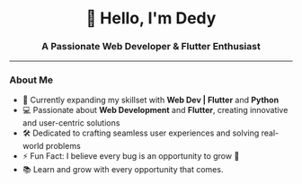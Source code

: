 <h1 align="center">👋 Hello, I'm Dedy</h1>  
<h3 align="center">A Passionate Web Developer & Flutter Enthusiast</h3>  

---

### About Me  
- 🌱 Currently expanding my skillset with **Web Dev | Flutter** and **Python**  
- 💻 Passionate about **Web Development** and **Flutter**, creating innovative and user-centric solutions  
- 🛠 Dedicated to crafting seamless user experiences and solving real-world problems  
- ⚡ Fun Fact: I believe every bug is an opportunity to grow 🌱  
- 📚 Learn and grow with every opportunity that comes.
